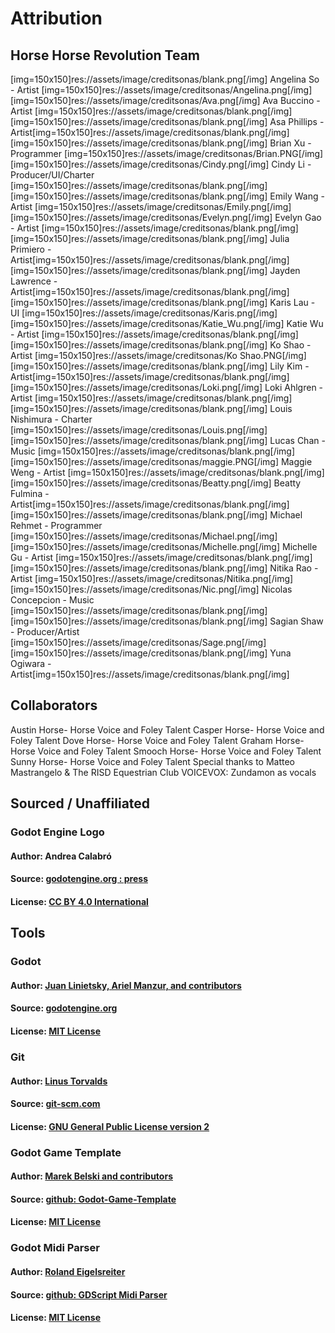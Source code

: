 # Attribution
## Horse Horse Revolution Team

[img=150x150]res://assets/image/creditsonas/blank.png[/img] Angelina So - Artist [img=150x150]res://assets/image/creditsonas/Angelina.png[/img]
[img=150x150]res://assets/image/creditsonas/Ava.png[/img] Ava Buccino - Artist [img=150x150]res://assets/image/creditsonas/blank.png[/img]
[img=150x150]res://assets/image/creditsonas/blank.png[/img] Asa Phillips -  Artist[img=150x150]res://assets/image/creditsonas/blank.png[/img]
[img=150x150]res://assets/image/creditsonas/blank.png[/img] Brian Xu - Programmer [img=150x150]res://assets/image/creditsonas/Brian.PNG[/img]
[img=150x150]res://assets/image/creditsonas/Cindy.png[/img] Cindy Li - Producer/UI/Charter [img=150x150]res://assets/image/creditsonas/blank.png[/img]
[img=150x150]res://assets/image/creditsonas/blank.png[/img] Emily Wang - Artist [img=150x150]res://assets/image/creditsonas/Emily.png[/img]
[img=150x150]res://assets/image/creditsonas/Evelyn.png[/img] Evelyn Gao - Artist [img=150x150]res://assets/image/creditsonas/blank.png[/img]
[img=150x150]res://assets/image/creditsonas/blank.png[/img] Julia Primiero - Artist[img=150x150]res://assets/image/creditsonas/blank.png[/img]
[img=150x150]res://assets/image/creditsonas/blank.png[/img] Jayden Lawrence - Artist[img=150x150]res://assets/image/creditsonas/blank.png[/img]
[img=150x150]res://assets/image/creditsonas/blank.png[/img] Karis Lau - UI [img=150x150]res://assets/image/creditsonas/Karis.png[/img]
[img=150x150]res://assets/image/creditsonas/Katie_Wu.png[/img] Katie Wu - Artist [img=150x150]res://assets/image/creditsonas/blank.png[/img]
[img=150x150]res://assets/image/creditsonas/blank.png[/img] Ko Shao - Artist [img=150x150]res://assets/image/creditsonas/Ko Shao.PNG[/img]
[img=150x150]res://assets/image/creditsonas/blank.png[/img] Lily Kim - Artist[img=150x150]res://assets/image/creditsonas/blank.png[/img]
[img=150x150]res://assets/image/creditsonas/Loki.png[/img] Loki Ahlgren - Artist [img=150x150]res://assets/image/creditsonas/blank.png[/img]
[img=150x150]res://assets/image/creditsonas/blank.png[/img] Louis Nishimura - Charter [img=150x150]res://assets/image/creditsonas/Louis.png[/img]
[img=150x150]res://assets/image/creditsonas/blank.png[/img] Lucas Chan - Music [img=150x150]res://assets/image/creditsonas/blank.png[/img]
[img=150x150]res://assets/image/creditsonas/maggie.PNG[/img] Maggie Weng - Artist [img=150x150]res://assets/image/creditsonas/blank.png[/img]
[img=150x150]res://assets/image/creditsonas/Beatty.png[/img] Beatty Fulmina - Artist[img=150x150]res://assets/image/creditsonas/blank.png[/img]
[img=150x150]res://assets/image/creditsonas/blank.png[/img] Michael Rehmet - Programmer [img=150x150]res://assets/image/creditsonas/Michael.png[/img]
[img=150x150]res://assets/image/creditsonas/Michelle.png[/img] Michelle Gu - Artist [img=150x150]res://assets/image/creditsonas/blank.png[/img]
[img=150x150]res://assets/image/creditsonas/blank.png[/img] Nitika Rao - Artist [img=150x150]res://assets/image/creditsonas/Nitika.png[/img]
[img=150x150]res://assets/image/creditsonas/Nic.png[/img] Nicolas Concepcion - Music  [img=150x150]res://assets/image/creditsonas/blank.png[/img]
[img=150x150]res://assets/image/creditsonas/blank.png[/img] Sagian Shaw - Producer/Artist [img=150x150]res://assets/image/creditsonas/Sage.png[/img]
[img=150x150]res://assets/image/creditsonas/blank.png[/img] Yuna Ogiwara - Artist[img=150x150]res://assets/image/creditsonas/blank.png[/img]

## Collaborators

Austin Horse- Horse Voice and Foley Talent
Casper Horse- Horse Voice and Foley Talent
Dove Horse- Horse Voice and Foley Talent
Graham Horse- Horse Voice and Foley Talent
Smooch Horse- Horse Voice and Foley Talent
Sunny Horse- Horse Voice and Foley Talent
Special thanks to Matteo Mastrangelo & The RISD Equestrian Club
VOICEVOX: Zundamon as vocals


## Sourced / Unaffiliated

### Godot Engine Logo
#### Author: Andrea Calabró  
#### Source: [godotengine.org : press](https://godotengine.org/press/)  
#### License: [CC BY 4.0 International](https://github.com/godotengine/godot/blob/master/LOGO_LICENSE.txt) 

## Tools
### Godot
#### Author: [Juan Linietsky, Ariel Manzur, and contributors](https://godotengine.org/contact)  
#### Source: [godotengine.org](https://godotengine.org/)  
#### License: [MIT License](https://github.com/godotengine/godot/blob/master/LICENSE.txt) 

### Git
#### Author: [Linus Torvalds](https://github.com/torvalds)  
#### Source: [git-scm.com](https://git-scm.com/downloads)  
#### License: [GNU General Public License version 2](https://opensource.org/licenses/GPL-2.0)

### Godot Game Template
#### Author: [Marek Belski and contributors](https://github.com/Maaack/Godot-Game-Template/graphs/contributors)  
#### Source: [github: Godot-Game-Template](https://github.com/Maaack/Godot-Game-Template)  
#### License: [MIT License](LICENSE.txt)  

### Godot Midi Parser
#### Author: [Roland Eigelsreiter](https://github.com/brainfoolong/gdscript-midi-parser)  
#### Source: [github: GDScript Midi Parser](https://github.com/brainfoolong/gdscript-midi-parser)  
#### License: [MIT License](https://github.com/brainfoolong/gdscript-midi-parser/blob/main/LICENSE)
